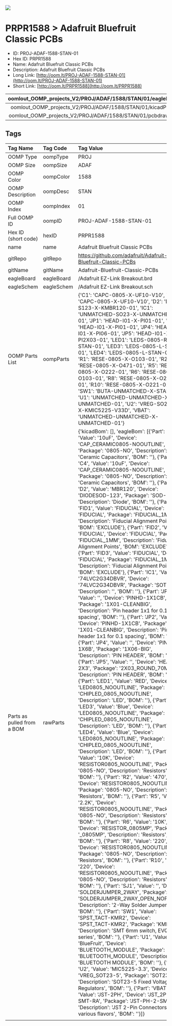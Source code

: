 


  
![][im]
# PRPR1588 > Adafruit Bluefruit Classic PCBs

- ID: PROJ-ADAF-1588-STAN-01
- Hex ID: PRPR1588
- Name: Adafruit Bluefruit Classic PCBs
- Description: Adafruit Bluefruit Classic PCBs
- Long Link: [http://oom.lt/PROJ-ADAF-1588-STAN-01](http://oom.lt/PROJ-ADAF-1588-STAN-01)
- Short Link: [http://oom.lt/PRPR1588](http://oom.lt/PRPR1588)
  

|oomlout_OOMP_projects_V2/PROJ/ADAF/1588/STAN/01/eagleImage.png|oomlout_OOMP_projects_V2/PROJ/ADAF/1588/STAN/01/eagleSchemImage.png|oomlout_OOMP_projects_V2/PROJ/ADAF/1588/STAN/01/kicadPcb3dFront.png|oomlout_OOMP_projects_V2/PROJ/ADAF/1588/STAN/01/kicadPcb3dBack.png|
| :---: | :---: | :---: | :---: |
|oomlout_OOMP_projects_V2/PROJ/ADAF/1588/STAN/01/kicadPcb3d.png|oomlout_OOMP_projects_V2/PROJ/ADAF/1588/STAN/01/bomBack.png|oomlout_OOMP_projects_V2/PROJ/ADAF/1588/STAN/01/bomFront.png|oomlout_OOMP_projects_V2/PROJ/ADAF/1588/STAN/01/pcbdraw.svg|
|oomlout_OOMP_projects_V2/PROJ/ADAF/1588/STAN/01/pcbdrawBack.svg||||

## Tags
  

|Tag Name|Tag Code|Tag Value|
| :--- | :--- | :--- |
|OOMP Type|oompType|PROJ|
|OOMP Size|oompSize|ADAF|
|OOMP Color|oompColor|1588|
|OOMP Description|oompDesc|STAN|
|OOMP Index|oompIndex|01|
|Full OOMP ID|oompID|PROJ-ADAF-1588-STAN-01|
|Hex ID (short code)|hexID|PRPR1588|
|name|name|Adafruit Bluefruit Classic PCBs|
|gitRepo|gitRepo|https://github.com/adafruit/Adafruit-Bluefruit-Classic-PCBs|
|gitName|gitName|Adafruit-Bluefruit-Classic-PCBs|
|eagleBoard|eagleBoard|/Adafruit EZ-Link Breakout.brd|
|eagleSchem|eagleSchem|/Adafruit EZ-Link Breakout.sch|
|OOMP Parts List|oompParts|{'C1': 'CAPC-0805-X-UF10-V10', 'C4': 'CAPC-0805-X-UF10-V10', 'D2': 'DIOD-S123-X-KMBR120-01', 'IC1': 'UNMATCHED-SO23-X-UNMATCHED-01', 'JP1': 'HEAD-I01-X-PI01-01', 'JP2': 'HEAD-I01-X-PI01-01', 'JP4': 'HEAD-I01-X-PI06-01', 'JP5': 'HEAD-I01-X-PI2X03-01', 'LED1': 'LEDS-0805-R-STAN-01', 'LED3': 'LEDS-0805-L-STAN-01', 'LED4': 'LEDS-0805-L-STAN-01', 'R1': 'RESE-0805-X-O103-01', 'R2': 'RESE-0805-X-O471-01', 'R5': 'RESE-0805-X-O222-01', 'R6': 'RESE-0805-X-O103-01', 'R8': 'RESE-0805-X-O221-01', 'R10': 'RESE-0805-X-O221-01', 'SW1': 'BUTA-UNMATCHED-X-STAN-01', 'U1': 'UNMATCHED-UNMATCHED-X-UNMATCHED-01', 'U2': 'VREG-SO235-X-KMIC5225-V33D', 'VBAT': 'UNMATCHED-UNMATCHED-X-UNMATCHED-01'}|
|Parts as pulled from a BOM|rawParts|{'kicadBom': [], 'eagleBom': [{'Part': 'C1', 'Value': '10uF', 'Device': 'CAP_CERAMIC0805-NOOUTLINE', 'Package': '0805-NO', 'Description': 'Ceramic Capacitors', 'BOM': ''}, {'Part': 'C4', 'Value': '10uF', 'Device': 'CAP_CERAMIC0805-NOOUTLINE', 'Package': '0805-NO', 'Description': 'Ceramic Capacitors', 'BOM': ''}, {'Part': 'D2', 'Value': 'MBR120', 'Device': 'DIODESOD-123', 'Package': 'SOD-123', 'Description': 'Diode', 'BOM': ''}, {'Part': 'FID1', 'Value': 'FIDUCIAL', 'Device': 'FIDUCIAL', 'Package': 'FIDUCIAL_1MM', 'Description': 'Fiducial Alignment Points', 'BOM': 'EXCLUDE'}, {'Part': 'FID2', 'Value': 'FIDUCIAL', 'Device': 'FIDUCIAL', 'Package': 'FIDUCIAL_1MM', 'Description': 'Fiducial Alignment Points', 'BOM': 'EXCLUDE'}, {'Part': 'FID3', 'Value': 'FIDUCIAL', 'Device': 'FIDUCIAL', 'Package': 'FIDUCIAL_1MM', 'Description': 'Fiducial Alignment Points', 'BOM': 'EXCLUDE'}, {'Part': 'IC1', 'Value': '74LVC2G34DBVR', 'Device': '74LVC2G34DBVR', 'Package': 'SOT23-6', 'Description': '', 'BOM': ''}, {'Part': 'JP1', 'Value': '', 'Device': 'PINHD-1X1CB', 'Package': '1X01-CLEANBIG', 'Description': 'Pin header 1x1 for 0.1 spacing', 'BOM': ''}, {'Part': 'JP2', 'Value': '', 'Device': 'PINHD-1X1CB', 'Package': '1X01-CLEANBIG', 'Description': 'Pin header 1x1 for 0.1 spacing', 'BOM': ''}, {'Part': 'JP4', 'Value': '', 'Device': 'PINHD-1X6B', 'Package': '1X06-BIG', 'Description': 'PIN HEADER', 'BOM': ''}, {'Part': 'JP5', 'Value': '', 'Device': 'HEADER-2X3', 'Package': '2X03_ROUND_70MIL', 'Description': 'PIN HEADER', 'BOM': ''}, {'Part': 'LED1', 'Value': 'RED', 'Device': 'LED0805_NOOUTLINE', 'Package': 'CHIPLED_0805_NOOUTLINE', 'Description': 'LED', 'BOM': ''}, {'Part': 'LED3', 'Value': 'Blue', 'Device': 'LED0805_NOOUTLINE', 'Package': 'CHIPLED_0805_NOOUTLINE', 'Description': 'LED', 'BOM': ''}, {'Part': 'LED4', 'Value': 'Blue', 'Device': 'LED0805_NOOUTLINE', 'Package': 'CHIPLED_0805_NOOUTLINE', 'Description': 'LED', 'BOM': ''}, {'Part': 'R1', 'Value': '10K', 'Device': 'RESISTOR0805_NOOUTLINE', 'Package': '0805-NO', 'Description': 'Resistors', 'BOM': ''}, {'Part': 'R2', 'Value': '470', 'Device': 'RESISTOR0805_NOOUTLINE', 'Package': '0805-NO', 'Description': 'Resistors', 'BOM': ''}, {'Part': 'R5', 'Value': '2.2K', 'Device': 'RESISTOR0805_NOOUTLINE', 'Package': '0805-NO', 'Description': 'Resistors', 'BOM': ''}, {'Part': 'R6', 'Value': '10K', 'Device': 'RESISTOR_0805MP', 'Package': '_0805MP', 'Description': 'Resistors', 'BOM': ''}, {'Part': 'R8', 'Value': '220', 'Device': 'RESISTOR0805_NOOUTLINE', 'Package': '0805-NO', 'Description': 'Resistors', 'BOM': ''}, {'Part': 'R10', 'Value': '220', 'Device': 'RESISTOR0805_NOOUTLINE', 'Package': '0805-NO', 'Description': 'Resistors', 'BOM': ''}, {'Part': 'SJ1', 'Value': '', 'Device': 'SOLDERJUMPER_2WAY', 'Package': 'SOLDERJUMPER_2WAY_OPEN_NOPASTE', 'Description': '2-Way Solder Jumper', 'BOM': ''}, {'Part': 'SW1', 'Value': 'SPST_TACT-KMR2', 'Device': 'SPST_TACT-KMR2', 'Package': 'KMR2', 'Description': 'SMT 6mm switch, EVQQ2 series', 'BOM': ''}, {'Part': 'U1', 'Value': 'BlueFruit', 'Device': 'BLUETOOTH_MODULE', 'Package': 'BLUETOOTH_MODULE', 'Description': 'BLUETOOTH MODULE', 'BOM': ''}, {'Part': 'U2', 'Value': 'MIC5225-3.3', 'Device': 'VREG_SOT23-5', 'Package': 'SOT23-5', 'Description': 'SOT23-5 Fixed Voltage Regulators', 'BOM': ''}, {'Part': 'VBAT', 'Value': 'JST-2PH', 'Device': 'JST_2PIN-SMT-RA', 'Package': 'JST-PH-2-SMT-RA', 'Description': 'JST 2-Pin Connectors of various flavors', 'BOM': ''}]}|
||||



[im]: PROJ/ADAF/1588/STAN/01/kicadPcb3d_450.png
